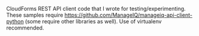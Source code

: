 CloudForms REST API client code that I wrote for testing/experimenting.
These samples require https://github.com/ManageIQ/manageiq-api-client-python
(some require other libraries as well).
Use of virtualenv recommended.
